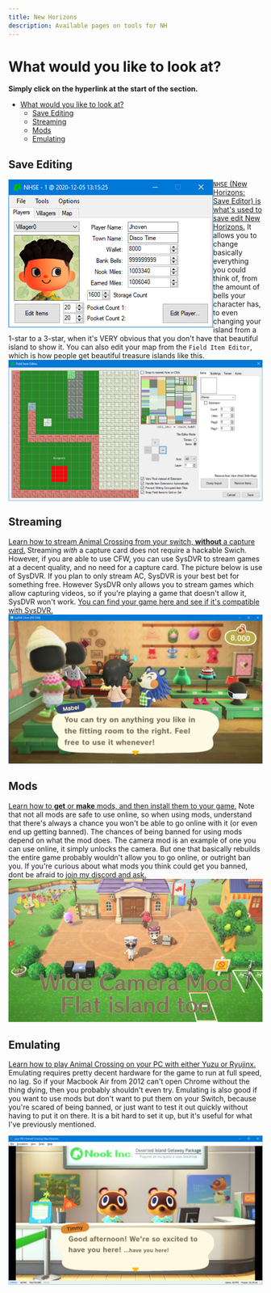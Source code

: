 ```yaml
---
title: New Horizons
description: Available pages on tools for NH
---
```


# What would you like to look at?
**Simply click on the hyperlink at the start of the section.**

- [What would you like to look at?](#what-would-you-like-to-look-at)
  - [Save Editing](#save-editing)
  - [Streaming](#streaming)
  - [Mods](#mods)
  - [Emulating](#emulating)

## Save Editing
<img align="left" src="./assets/images/NH/SE/NHSE.png">

[`NHSE` (New Horizons: Save Editor) is what's used to save edit New Horizons.](/ACNH/NHSE) It allows you to change basically everything you could think of, from the amount of bells your character has, to even changing your island from a 1-star to a 3-star, when it's VERY obvious that you don't have that beautiful island to show it. You can also edit your map from the `Field Item Editor`, which is how people get beautiful treasure islands like this.
<img align="center" src="./assets/images/NH/FieldItemEditor.png"> 

## Streaming

[Learn how to stream Animal Crossing from your switch, **without** a capture card.](SysDVR) Streaming *with* a capture card does not require a hackable Swich. However, if you are able to use CFW, you can use SysDVR to stream games at a decent quality, and no need for a capture card. The picture below is use of SysDVR. If you plan to only stream AC, SysDVR is your best bet for something free. However SysDVR only allows you to stream games which allow capturing videos, so if you're playing a game that doesn't allow it, SysDVR won't work. [You can find your game here and see if it's compatible with SysDVR.](pages/gamesw-video-capture.md)
<img src="./assets/images/NH/SysDVR.PNG"> 

## Mods

[Learn how to **get** or **make** mods, and then install them to your game.](/ACNH/mods) Note that not all mods are safe to use online, so when using mods, understand that there's always a chance you won't be able to go online with it (or even end up getting banned). The chances of being banned for using mods depend on what the mod does. The camera mod is an example of one you can use online, it simply unlocks the camera. But one that basically rebuilds the entire game probably wouldn't allow you to go online, or outright ban you. If you're curious about what mods you think could get you banned, dont be afraid to [join my discord and ask.](http://discord.ac-modding.com)
<img src="./assets/images/NH/CameraMod.png"> 

## Emulating

[Learn how to play Animal Crossing on your PC with either Yuzu or Ryujinx.](/ACNH/emulation) Emulating requires pretty decent hardware for the game to run at full speed, no lag. So if your Macbook Air from 2012 can't open Chrome without the thing dying, then you probably shouldn't even try. Emulating is also good if you want to use mods but don't want to put them on your Switch, because you're scared of being banned, or just want to test it out quickly without having to put it on there. It is a bit hard to set it up, but it's useful for what I've previously mentioned.

<img src="./assets/images/NH/Yuzu.png"> 
